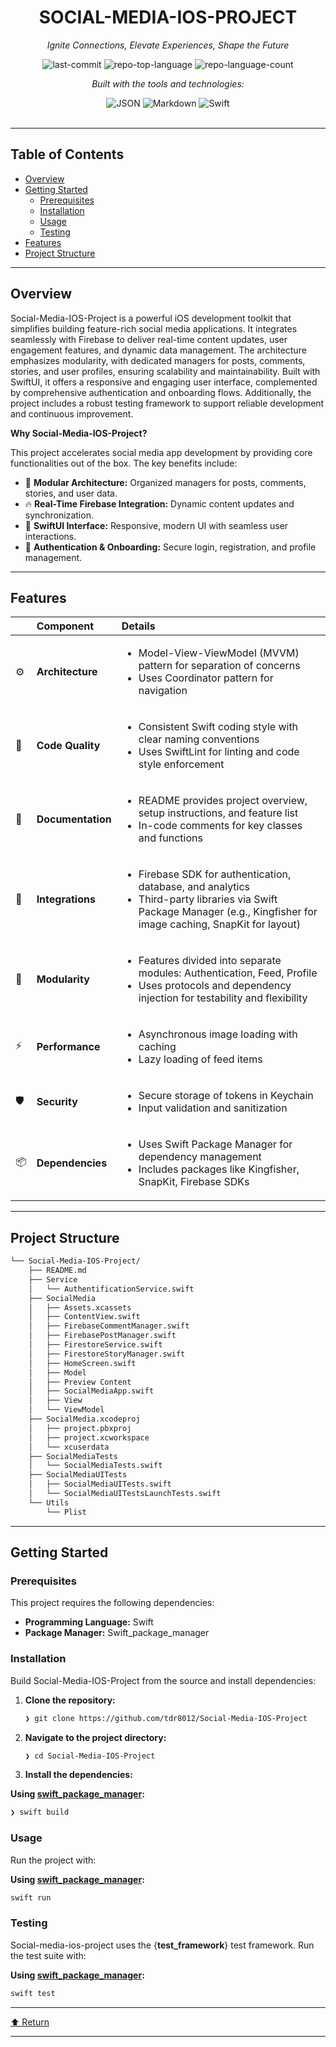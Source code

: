 <div id="top">

<!-- HEADER STYLE: CLASSIC -->
<div align="center">


# SOCIAL-MEDIA-IOS-PROJECT

<em>Ignite Connections, Elevate Experiences, Shape the Future</em>

<!-- BADGES -->
<img src="https://img.shields.io/github/last-commit/tdr8012/Social-Media-IOS-Project?style=flat&logo=git&logoColor=white&color=0080ff" alt="last-commit">
<img src="https://img.shields.io/github/languages/top/tdr8012/Social-Media-IOS-Project?style=flat&color=0080ff" alt="repo-top-language">
<img src="https://img.shields.io/github/languages/count/tdr8012/Social-Media-IOS-Project?style=flat&color=0080ff" alt="repo-language-count">

<em>Built with the tools and technologies:</em>

<img src="https://img.shields.io/badge/JSON-000000.svg?style=flat&logo=JSON&logoColor=white" alt="JSON">
<img src="https://img.shields.io/badge/Markdown-000000.svg?style=flat&logo=Markdown&logoColor=white" alt="Markdown">
<img src="https://img.shields.io/badge/Swift-F05138.svg?style=flat&logo=Swift&logoColor=white" alt="Swift">

</div>
<br>

---

## Table of Contents

- [Overview](#overview)
- [Getting Started](#getting-started)
    - [Prerequisites](#prerequisites)
    - [Installation](#installation)
    - [Usage](#usage)
    - [Testing](#testing)
- [Features](#features)
- [Project Structure](#project-structure)

---

## Overview

Social-Media-IOS-Project is a powerful iOS development toolkit that simplifies building feature-rich social media applications. It integrates seamlessly with Firebase to deliver real-time content updates, user engagement features, and dynamic data management. The architecture emphasizes modularity, with dedicated managers for posts, comments, stories, and user profiles, ensuring scalability and maintainability. Built with SwiftUI, it offers a responsive and engaging user interface, complemented by comprehensive authentication and onboarding flows. Additionally, the project includes a robust testing framework to support reliable development and continuous improvement.

**Why Social-Media-IOS-Project?**

This project accelerates social media app development by providing core functionalities out of the box. The key benefits include:

- 🧩 **Modular Architecture:** Organized managers for posts, comments, stories, and user data.
- 🔥 **Real-Time Firebase Integration:** Dynamic content updates and synchronization.
- 🎨 **SwiftUI Interface:** Responsive, modern UI with seamless user interactions.
- 🔑 **Authentication & Onboarding:** Secure login, registration, and profile management.

---

## Features

|      | Component       | Details                                                                                     |
| :--- | :-------------- | :------------------------------------------------------------------------------------------ |
| ⚙️  | **Architecture**  | <ul><li>Model-View-ViewModel (MVVM) pattern for separation of concerns</li><li>Uses Coordinator pattern for navigation</li></ul> |
| 🔩 | **Code Quality**  | <ul><li>Consistent Swift coding style with clear naming conventions</li><li>Uses SwiftLint for linting and code style enforcement</li></ul> |
| 📄 | **Documentation** | <ul><li>README provides project overview, setup instructions, and feature list</li><li>In-code comments for key classes and functions</li></ul> |
| 🔌 | **Integrations**  | <ul><li>Firebase SDK for authentication, database, and analytics</li><li>Third-party libraries via Swift Package Manager (e.g., Kingfisher for image caching, SnapKit for layout)</li></ul> |
| 🧩 | **Modularity**    | <ul><li>Features divided into separate modules: Authentication, Feed, Profile</li><li>Uses protocols and dependency injection for testability and flexibility</li></ul> |
| ⚡️  | **Performance**   | <ul><li>Asynchronous image loading with caching</li><li>Lazy loading of feed items</li></ul> |
| 🛡️ | **Security**      | <ul><li>Secure storage of tokens in Keychain</li><li>Input validation and sanitization</li></ul> |
| 📦 | **Dependencies**  | <ul><li>Uses Swift Package Manager for dependency management</li><li>Includes packages like Kingfisher, SnapKit, Firebase SDKs</li></ul> |

---

## Project Structure

```sh
└── Social-Media-IOS-Project/
    ├── README.md
    ├── Service
    │   └── AuthentificationService.swift
    ├── SocialMedia
    │   ├── Assets.xcassets
    │   ├── ContentView.swift
    │   ├── FirebaseCommentManager.swift
    │   ├── FirebasePostManager.swift
    │   ├── FirestoreService.swift
    │   ├── FirestoreStoryManager.swift
    │   ├── HomeScreen.swift
    │   ├── Model
    │   ├── Preview Content
    │   ├── SocialMediaApp.swift
    │   ├── View
    │   └── ViewModel
    ├── SocialMedia.xcodeproj
    │   ├── project.pbxproj
    │   ├── project.xcworkspace
    │   └── xcuserdata
    ├── SocialMediaTests
    │   └── SocialMediaTests.swift
    ├── SocialMediaUITests
    │   ├── SocialMediaUITests.swift
    │   └── SocialMediaUITestsLaunchTests.swift
    └── Utils
        └── Plist
```

---

## Getting Started

### Prerequisites

This project requires the following dependencies:

- **Programming Language:** Swift
- **Package Manager:** Swift_package_manager

### Installation

Build Social-Media-IOS-Project from the source and install dependencies:

1. **Clone the repository:**

    ```sh
    ❯ git clone https://github.com/tdr8012/Social-Media-IOS-Project
    ```

2. **Navigate to the project directory:**

    ```sh
    ❯ cd Social-Media-IOS-Project
    ```

3. **Install the dependencies:**

**Using [swift_package_manager](https://swift.org/):**

```sh
❯ swift build
```

### Usage

Run the project with:

**Using [swift_package_manager](https://swift.org/):**

```sh
swift run
```

### Testing

Social-media-ios-project uses the {__test_framework__} test framework. Run the test suite with:

**Using [swift_package_manager](https://swift.org/):**

```sh
swift test
```

---

<div align="left"><a href="#top">⬆ Return</a></div>

---
